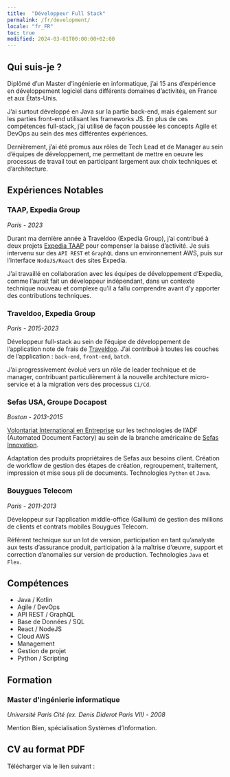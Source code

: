 ```yaml
---
title:  "Développeur Full Stack"
permalink: /fr/development/
locale: "fr_FR"
toc: true
modified: 2024-03-01T00:00:00+02:00
---
```


## <i class="fa-solid fa-user"></i> Qui suis-je ?
Diplômé d’un Master d'ingénierie en informatique, j’ai 15 ans d’expérience en développement logiciel dans différents domaines d’activités, en France et aux États-Unis. 

J’ai surtout développé en Java sur la partie back-end, mais également sur les parties front-end utilisant les frameworks JS. En plus de ces compétences full-stack, j’ai utilisé de façon poussée les concepts Agile et DevOps au sein des mes différentes expériences.

Dernièrement, j’ai été promus aux rôles de Tech Lead et de Manager au sein d’équipes de développement, me permettant de mettre en oeuvre les processus de travail tout en participant largement aux choix techniques et d’architecture.

## <i class="fa-solid fa-building-columns"></i> Expériences Notables

### TAAP, Expedia Group
*Paris - 2023*

Durant ma dernière année à Traveldoo (Expedia Group), j’ai contribué à deux projets [Expedia TAAP](https://www.expediataap.fr/) pour compenser la baisse d’activité. Je suis intervenu sur des `API REST` et `GraphQL` dans un environnement AWS, puis sur l’interface `NodeJS/React` des sites Expedia.

J’ai travaillé en collaboration avec les équipes de développement d’Expedia, comme l’aurait fait un développeur indépendant, dans un contexte technique nouveau et complexe qu’il a fallu comprendre avant d’y apporter des contributions techniques.

### Traveldoo, Expedia Group
*Paris - 2015-2023*

Développeur full-stack au sein de l’équipe de développement de l’application note de frais de [Traveldoo](https://www.linkedin.com/company/traveldoo-technologies/). J’ai contribué à toutes les couches de l’application : `back-end`, `front-end`, `batch`.

J’ai progressivement évolué vers un rôle de leader technique et de manager, contribuant particulièrement à la nouvelle architecture micro-service et à la migration vers des processus `Ci/Cd`.

### Sefas USA, Groupe Docapost
*Boston - 2013-2015*

[Volontariat International en Entreprise](https://www.service-public.fr/particuliers/vosdroits/F10040) sur les technologies de l’ADF (Automated Document Factory) au sein de la branche américaine de [Sefas Innovation](https://www.sefasinnovation.fr/).

Adaptation des produits propriétaires de Sefas aux besoins client. Création de workflow de gestion des étapes de création, regroupement, traitement, impression et mise sous pli de documents. Technologies `Python` et `Java`.

### Bouygues Telecom
*Paris - 2011-2013*

Développeur sur l’application middle-office (Gallium) de gestion des millions de clients et contrats mobiles Bouygues Telecom.

Référent technique sur un lot de version, participation en tant qu’analyste aux tests d’assurance produit, participation à la maîtrise d’œuvre, support et correction d’anomalies sur version de production. Technologies `Java` et `Flex`.

## <i class="fa-solid fa-code"></i> Compétences

- Java / Kotlin
- Agile / DevOps
- API REST / GraphQL
- Base de Données / SQL
- React / NodeJS
- Cloud AWS
- Management
- Gestion de projet
- Python / Scripting

## <i class="fa-solid fa-graduation-cap"></i> Formation

### Master d'ingénierie informatique
*Université Paris Cité (ex. Denis Diderot Paris VII) - 2008*

Mention Bien, spécialisation Systèmes d’Information.

## CV au format PDF

Télécharger via le lien suivant :

><a href="{{ '/assets/documents/cv-arnaud-decolasse-developpeur-full-stack.pdf' | relative_url }}"><i class="fa-solid fa-file-pdf fa-2xl"></i></a>
